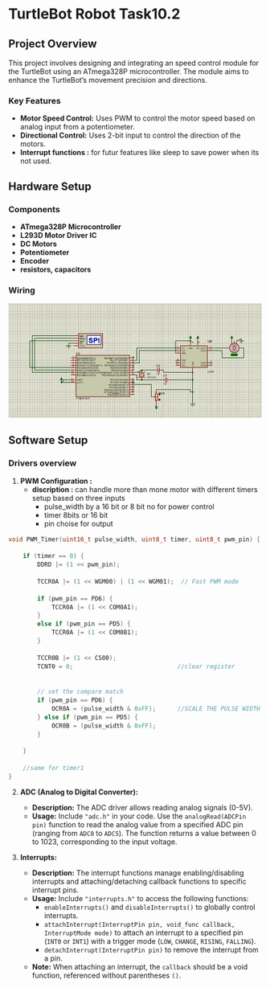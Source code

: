 # TurtleBot Robot Task10.2

## Project Overview

This project involves designing and integrating an speed control module for the TurtleBot using an ATmega328P microcontroller. The module aims to enhance the TurtleBot’s movement precision and directions.

### Key Features

- **Motor Speed Control:** Uses PWM to control the motor speed based on analog input from a potentiometer.
- **Directional Control:** Uses 2-bit input to control the direction of the motors.
- **Interrupt functions :** for futur features like sleep to save power when its not used.

## Hardware Setup

### Components

- **ATmega328P Microcontroller**
- **L293D Motor Driver IC**
- **DC Motors**
- **Potentiometer**
- **Encoder**
- **resistors, capacitors**

### Wiring

![alt text](7dc49331-221c-4503-b919-28d0fe6f5f88.jpg)

## Software Setup

### Drivers overview

1. **PWM Configuration :**
    - **discription :** can handle more than mone motor with different timers setup based on three inputs 
        - pulse_width by a 16 bit or 8 bit no for power control
        - timer 8bits or 16 bit
        - pin choise for output


```c
void PWM_Timer(uint16_t pulse_width, uint8_t timer, uint8_t pwm_pin) {

    if (timer == 0) {
        DDRD |= (1 << pwm_pin);

        TCCR0A |= (1 << WGM00) | (1 << WGM01);  // Fast PWM mode
        
        if (pwm_pin == PD6) {
            TCCR0A |= (1 << COM0A1);
        } 
        else if (pwm_pin == PD5) {
            TCCR0A |= (1 << COM0B1);
        }

        TCCR0B |= (1 << CS00);
        TCNT0 = 0;                             //clear register
        
        
        // set the compare match
        if (pwm_pin == PD6) {
            OCR0A = (pulse_width & 0xFF);      //SCALE THE PULSE WIDTH FROM 16 BIT TO 8 BITS
        } else if (pwm_pin == PD5) {
            OCR0B = (pulse_width & 0xFF); 
        }

    } 

    //same for timer1
}
```

2. **ADC (Analog to Digital Converter):**
   - **Description:** The ADC driver allows reading analog signals (0-5V).
   - **Usage:** Include `"adc.h"` in your code. Use the `analogRead(ADCPin pin)` function to read the analog value from a specified ADC pin (ranging from `ADC0` to `ADC5`). The function returns a value between 0 to 1023, corresponding to the input voltage.

3. **Interrupts:**
   - **Description:** The interrupt functions manage enabling/disabling interrupts and attaching/detaching callback functions to specific interrupt pins.
   - **Usage:** Include `"interrupts.h"` to access the following functions:
     - `enableInterrupts()` and `disableInterrupts()` to globally control interrupts.
     - `attachInterrupt(InterruptPin pin, void_func callback, InterruptMode mode)` to attach an interrupt to a specified pin (`INT0` or `INT1`) with a trigger mode (`LOW`, `CHANGE`, `RISING`, `FALLING`).
     - `detachInterrupt(InterruptPin pin)` to remove the interrupt from a pin.
   - **Note:** When attaching an interrupt, the `callback` should be a void function, referenced without parentheses `()`.
